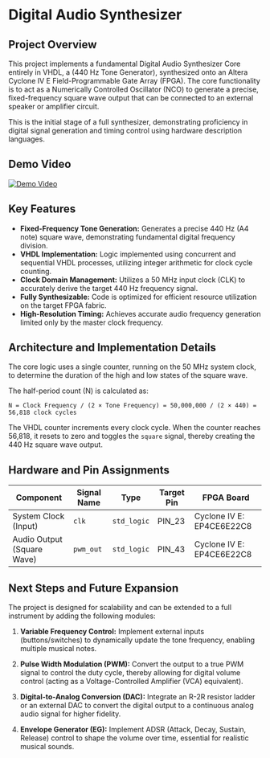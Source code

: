 # Digital Audio Synthesizer 

## Project Overview

This project implements a fundamental Digital Audio Synthesizer Core entirely in VHDL, a (440 Hz Tone Generator), synthesized onto an Altera Cyclone IV E Field-Programmable Gate Array (FPGA). The core functionality is to act as a Numerically Controlled Oscillator (NCO) to generate a precise, fixed-frequency square wave output that can be connected to an external speaker or amplifier circuit.

This is the initial stage of a full synthesizer, demonstrating proficiency in digital signal generation and timing control using hardware description languages.

## Demo Video

[![Demo Video](https://img.youtube.com/vi/L9zzHAPSjPM/0.jpg)](https://youtube.com/shorts/L9zzHAPSjPM)

## Key Features

* **Fixed-Frequency Tone Generation:** Generates a precise 440 Hz (A4 note) square wave, demonstrating fundamental digital frequency division.
* **VHDL Implementation:** Logic implemented using concurrent and sequential VHDL processes, utilizing integer arithmetic for clock cycle counting.
* **Clock Domain Management:** Utilizes a 50 MHz input clock (CLK) to accurately derive the target 440 Hz frequency signal.
* **Fully Synthesizable:** Code is optimized for efficient resource utilization on the target FPGA fabric.
* **High-Resolution Timing:** Achieves accurate audio frequency generation limited only by the master clock frequency.

## Architecture and Implementation Details

The core logic uses a single counter, running on the 50 MHz system clock, to determine the duration of the high and low states of the square wave.

The half-period count (N) is calculated as:

```
N = Clock Frequency / (2 × Tone Frequency) = 50,000,000 / (2 × 440) = 56,818 clock cycles
```

The VHDL counter increments every clock cycle. When the counter reaches 56,818, it resets to zero and toggles the `square` signal, thereby creating the 440 Hz square wave output.

## Hardware and Pin Assignments

| Component | Signal Name | Type | Target Pin | FPGA Board |
|-----------|-------------|------|------------|------------|
| System Clock (Input) | `clk` | `std_logic` | PIN_23 | Cyclone IV E: EP4CE6E22C8 |
| Audio Output (Square Wave) | `pwm_out` | `std_logic` | PIN_43 | Cyclone IV E: EP4CE6E22C8 |

## Next Steps and Future Expansion

The project is designed for scalability and can be extended to a full instrument by adding the following modules:

1. **Variable Frequency Control:** Implement external inputs (buttons/switches) to dynamically update the tone frequency, enabling multiple musical notes.

2. **Pulse Width Modulation (PWM):** Convert the output to a true PWM signal to control the duty cycle, thereby allowing for digital volume control (acting as a Voltage-Controlled Amplifier (VCA) equivalent).

3. **Digital-to-Analog Conversion (DAC):** Integrate an R-2R resistor ladder or an external DAC to convert the digital output to a continuous analog audio signal for higher fidelity.

4. **Envelope Generator (EG):** Implement ADSR (Attack, Decay, Sustain, Release) control to shape the volume over time, essential for realistic musical sounds.